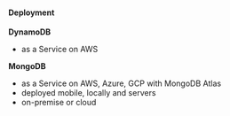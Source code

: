 #### Deployment

**DynamoDB**
- as a Service on AWS


**MongoDB**
- as a Service on AWS, Azure, GCP with MongoDB Atlas
- deployed mobile, locally and servers
- on-premise or cloud